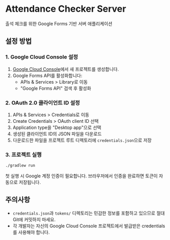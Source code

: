 # Attendance Checker Server

출석 체크를 위한 Google Forms 기반 서버 애플리케이션

## 설정 방법

### 1. Google Cloud Console 설정

1. [Google Cloud Console](https://console.cloud.google.com)에서 새 프로젝트를 생성합니다.
2. Google Forms API를 활성화합니다:
   - APIs & Services > Library로 이동
   - "Google Forms API" 검색 후 활성화

### 2. OAuth 2.0 클라이언트 ID 설정

1. APIs & Services > Credentials로 이동
2. Create Credentials > OAuth client ID 선택
3. Application type을 "Desktop app"으로 선택
4. 생성된 클라이언트 ID의 JSON 파일을 다운로드
5. 다운로드한 파일을 프로젝트 루트 디렉토리에 `credentials.json`으로 저장

### 3. 프로젝트 실행

```bash
./gradlew run
```

첫 실행 시 Google 계정 인증이 필요합니다. 브라우저에서 인증을 완료하면 토큰이 자동으로 저장됩니다.

## 주의사항

- `credentials.json`과 `tokens/` 디렉토리는 민감한 정보를 포함하고 있으므로 절대 Git에 커밋하지 마세요.
- 각 개발자는 자신의 Google Cloud Console 프로젝트에서 발급받은 credentials를 사용해야 합니다. 
